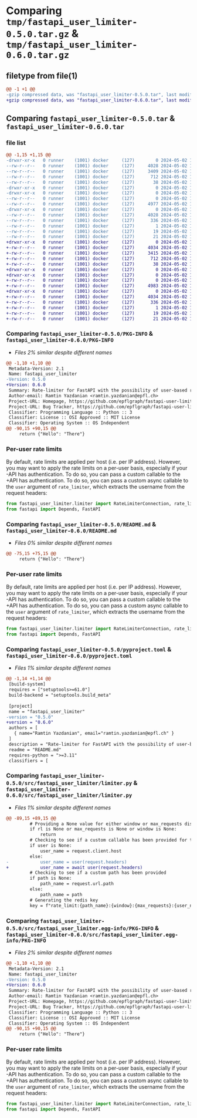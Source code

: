 # Comparing `tmp/fastapi_user_limiter-0.5.0.tar.gz` & `tmp/fastapi_user_limiter-0.6.0.tar.gz`

## filetype from file(1)

```diff
@@ -1 +1 @@
-gzip compressed data, was "fastapi_user_limiter-0.5.0.tar", last modified: Thu May  2 10:40:23 2024, max compression
+gzip compressed data, was "fastapi_user_limiter-0.6.0.tar", last modified: Thu May  2 10:49:35 2024, max compression
```

## Comparing `fastapi_user_limiter-0.5.0.tar` & `fastapi_user_limiter-0.6.0.tar`

### file list

```diff
@@ -1,15 +1,15 @@
-drwxr-xr-x   0 runner    (1001) docker     (127)        0 2024-05-02 10:40:23.398357 fastapi_user_limiter-0.5.0/
--rw-r--r--   0 runner    (1001) docker     (127)     4028 2024-05-02 10:40:23.398357 fastapi_user_limiter-0.5.0/PKG-INFO
--rw-r--r--   0 runner    (1001) docker     (127)     3409 2024-05-02 10:40:15.000000 fastapi_user_limiter-0.5.0/README.md
--rw-r--r--   0 runner    (1001) docker     (127)      712 2024-05-02 10:40:15.000000 fastapi_user_limiter-0.5.0/pyproject.toml
--rw-r--r--   0 runner    (1001) docker     (127)       38 2024-05-02 10:40:23.398357 fastapi_user_limiter-0.5.0/setup.cfg
-drwxr-xr-x   0 runner    (1001) docker     (127)        0 2024-05-02 10:40:23.394358 fastapi_user_limiter-0.5.0/src/
-drwxr-xr-x   0 runner    (1001) docker     (127)        0 2024-05-02 10:40:23.394358 fastapi_user_limiter-0.5.0/src/fastapi_user_limiter/
--rw-r--r--   0 runner    (1001) docker     (127)        0 2024-05-02 10:40:15.000000 fastapi_user_limiter-0.5.0/src/fastapi_user_limiter/__init__.py
--rw-r--r--   0 runner    (1001) docker     (127)     4977 2024-05-02 10:40:15.000000 fastapi_user_limiter-0.5.0/src/fastapi_user_limiter/limiter.py
-drwxr-xr-x   0 runner    (1001) docker     (127)        0 2024-05-02 10:40:23.398357 fastapi_user_limiter-0.5.0/src/fastapi_user_limiter.egg-info/
--rw-r--r--   0 runner    (1001) docker     (127)     4028 2024-05-02 10:40:23.000000 fastapi_user_limiter-0.5.0/src/fastapi_user_limiter.egg-info/PKG-INFO
--rw-r--r--   0 runner    (1001) docker     (127)      336 2024-05-02 10:40:23.000000 fastapi_user_limiter-0.5.0/src/fastapi_user_limiter.egg-info/SOURCES.txt
--rw-r--r--   0 runner    (1001) docker     (127)        1 2024-05-02 10:40:23.000000 fastapi_user_limiter-0.5.0/src/fastapi_user_limiter.egg-info/dependency_links.txt
--rw-r--r--   0 runner    (1001) docker     (127)       19 2024-05-02 10:40:23.000000 fastapi_user_limiter-0.5.0/src/fastapi_user_limiter.egg-info/requires.txt
--rw-r--r--   0 runner    (1001) docker     (127)       21 2024-05-02 10:40:23.000000 fastapi_user_limiter-0.5.0/src/fastapi_user_limiter.egg-info/top_level.txt
+drwxr-xr-x   0 runner    (1001) docker     (127)        0 2024-05-02 10:49:35.856313 fastapi_user_limiter-0.6.0/
+-rw-r--r--   0 runner    (1001) docker     (127)     4034 2024-05-02 10:49:35.856313 fastapi_user_limiter-0.6.0/PKG-INFO
+-rw-r--r--   0 runner    (1001) docker     (127)     3415 2024-05-02 10:49:28.000000 fastapi_user_limiter-0.6.0/README.md
+-rw-r--r--   0 runner    (1001) docker     (127)      712 2024-05-02 10:49:28.000000 fastapi_user_limiter-0.6.0/pyproject.toml
+-rw-r--r--   0 runner    (1001) docker     (127)       38 2024-05-02 10:49:35.856313 fastapi_user_limiter-0.6.0/setup.cfg
+drwxr-xr-x   0 runner    (1001) docker     (127)        0 2024-05-02 10:49:35.856313 fastapi_user_limiter-0.6.0/src/
+drwxr-xr-x   0 runner    (1001) docker     (127)        0 2024-05-02 10:49:35.856313 fastapi_user_limiter-0.6.0/src/fastapi_user_limiter/
+-rw-r--r--   0 runner    (1001) docker     (127)        0 2024-05-02 10:49:28.000000 fastapi_user_limiter-0.6.0/src/fastapi_user_limiter/__init__.py
+-rw-r--r--   0 runner    (1001) docker     (127)     4983 2024-05-02 10:49:28.000000 fastapi_user_limiter-0.6.0/src/fastapi_user_limiter/limiter.py
+drwxr-xr-x   0 runner    (1001) docker     (127)        0 2024-05-02 10:49:35.856313 fastapi_user_limiter-0.6.0/src/fastapi_user_limiter.egg-info/
+-rw-r--r--   0 runner    (1001) docker     (127)     4034 2024-05-02 10:49:35.000000 fastapi_user_limiter-0.6.0/src/fastapi_user_limiter.egg-info/PKG-INFO
+-rw-r--r--   0 runner    (1001) docker     (127)      336 2024-05-02 10:49:35.000000 fastapi_user_limiter-0.6.0/src/fastapi_user_limiter.egg-info/SOURCES.txt
+-rw-r--r--   0 runner    (1001) docker     (127)        1 2024-05-02 10:49:35.000000 fastapi_user_limiter-0.6.0/src/fastapi_user_limiter.egg-info/dependency_links.txt
+-rw-r--r--   0 runner    (1001) docker     (127)       19 2024-05-02 10:49:35.000000 fastapi_user_limiter-0.6.0/src/fastapi_user_limiter.egg-info/requires.txt
+-rw-r--r--   0 runner    (1001) docker     (127)       21 2024-05-02 10:49:35.000000 fastapi_user_limiter-0.6.0/src/fastapi_user_limiter.egg-info/top_level.txt
```

### Comparing `fastapi_user_limiter-0.5.0/PKG-INFO` & `fastapi_user_limiter-0.6.0/PKG-INFO`

 * *Files 2% similar despite different names*

```diff
@@ -1,10 +1,10 @@
 Metadata-Version: 2.1
 Name: fastapi_user_limiter
-Version: 0.5.0
+Version: 0.6.0
 Summary: Rate-limiter for FastAPI with the possibility of user-based rate limits
 Author-email: Ramtin Yazdanian <ramtin.yazdanian@epfl.ch>
 Project-URL: Homepage, https://github.com/epflgraph/fastapi-user-limiter
 Project-URL: Bug Tracker, https://github.com/epflgraph/fastapi-user-limiter/issues
 Classifier: Programming Language :: Python :: 3
 Classifier: License :: OSI Approved :: MIT License
 Classifier: Operating System :: OS Independent
@@ -90,15 +90,15 @@
     return {"Hello": "There"}
 ```
 
 ### Per-user rate limits
 
 By default, rate limits are applied per host (i.e. per IP address). However, 
 you may want to apply the rate limits on a per-user basis, especially if your
-API has authentication. To do so, you can pass a custom callable to the
+API has authentication. To do so, you can pass a custom async callable to the
 `user` argument of `rate_limiter`, which extracts the username from the request
 headers:
 
 ```python
 from fastapi_user_limiter.limiter import RateLimiterConnection, rate_limiter
 from fastapi import Depends, FastAPI
```

### Comparing `fastapi_user_limiter-0.5.0/README.md` & `fastapi_user_limiter-0.6.0/README.md`

 * *Files 0% similar despite different names*

```diff
@@ -75,15 +75,15 @@
     return {"Hello": "There"}
 ```
 
 ### Per-user rate limits
 
 By default, rate limits are applied per host (i.e. per IP address). However, 
 you may want to apply the rate limits on a per-user basis, especially if your
-API has authentication. To do so, you can pass a custom callable to the
+API has authentication. To do so, you can pass a custom async callable to the
 `user` argument of `rate_limiter`, which extracts the username from the request
 headers:
 
 ```python
 from fastapi_user_limiter.limiter import RateLimiterConnection, rate_limiter
 from fastapi import Depends, FastAPI
```

### Comparing `fastapi_user_limiter-0.5.0/pyproject.toml` & `fastapi_user_limiter-0.6.0/pyproject.toml`

 * *Files 1% similar despite different names*

```diff
@@ -1,14 +1,14 @@
 [build-system]
 requires = ["setuptools>=61.0"]
 build-backend = "setuptools.build_meta"
 
 [project]
 name = "fastapi_user_limiter"
-version = "0.5.0"
+version = "0.6.0"
 authors = [
   { name="Ramtin Yazdanian", email="ramtin.yazdanian@epfl.ch" }
 ]
 description = "Rate-limiter for FastAPI with the possibility of user-based rate limits"
 readme = "README.md"
 requires-python = ">=3.11"
 classifiers = [
```

### Comparing `fastapi_user_limiter-0.5.0/src/fastapi_user_limiter/limiter.py` & `fastapi_user_limiter-0.6.0/src/fastapi_user_limiter/limiter.py`

 * *Files 1% similar despite different names*

```diff
@@ -89,15 +89,15 @@
         # Providing a None value for either window or max_requests disables rate limiting
         if rl is None or max_requests is None or window is None:
             return
         # Checking to see if a custom callable has been provided for the username
         if user is None:
             user_name = request.client.host
         else:
-            user_name = user(request.headers)
+            user_name = await user(request.headers)
         # Checking to see if a custom path has been provided
         if path is None:
             path_name = request.url.path
         else:
             path_name = path
         # Generating the redis key
         key = f"rate_limit:{path_name}:{window}:{max_requests}:{user_name}"
```

### Comparing `fastapi_user_limiter-0.5.0/src/fastapi_user_limiter.egg-info/PKG-INFO` & `fastapi_user_limiter-0.6.0/src/fastapi_user_limiter.egg-info/PKG-INFO`

 * *Files 2% similar despite different names*

```diff
@@ -1,10 +1,10 @@
 Metadata-Version: 2.1
 Name: fastapi_user_limiter
-Version: 0.5.0
+Version: 0.6.0
 Summary: Rate-limiter for FastAPI with the possibility of user-based rate limits
 Author-email: Ramtin Yazdanian <ramtin.yazdanian@epfl.ch>
 Project-URL: Homepage, https://github.com/epflgraph/fastapi-user-limiter
 Project-URL: Bug Tracker, https://github.com/epflgraph/fastapi-user-limiter/issues
 Classifier: Programming Language :: Python :: 3
 Classifier: License :: OSI Approved :: MIT License
 Classifier: Operating System :: OS Independent
@@ -90,15 +90,15 @@
     return {"Hello": "There"}
 ```
 
 ### Per-user rate limits
 
 By default, rate limits are applied per host (i.e. per IP address). However, 
 you may want to apply the rate limits on a per-user basis, especially if your
-API has authentication. To do so, you can pass a custom callable to the
+API has authentication. To do so, you can pass a custom async callable to the
 `user` argument of `rate_limiter`, which extracts the username from the request
 headers:
 
 ```python
 from fastapi_user_limiter.limiter import RateLimiterConnection, rate_limiter
 from fastapi import Depends, FastAPI
```

